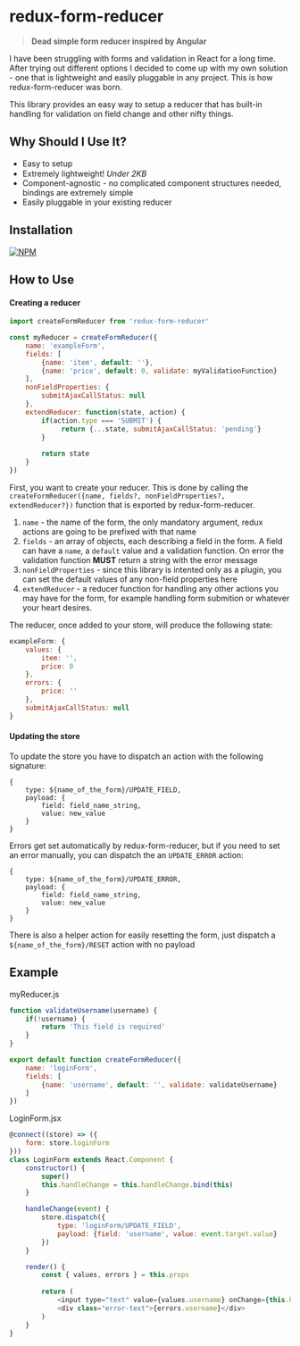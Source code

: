 # redux-form-reducer
>**Dead simple form reducer inspired by Angular**



I have been struggling with forms and validation in React for a long time. After trying out different options I decided to come up with my own solution - one that is lightweight and easily pluggable in any project. This is how redux-form-reducer was born.

This library provides an easy way to setup a reducer that has built-in handling for validation on field change and other nifty things.

## Why Should I Use It?

* Easy to setup
* Extremely lightweight! *Under 2KB* <img width=15 src="http://emojipedia-us.s3.amazonaws.com/cache/ec/ea/ecea30f0a206c2ef20eba907f760f4cc.png"></img>  
* Component-agnostic - no complicated component structures needed, bindings are extremely simple
* Easily pluggable in your existing reducer

## Installation

[![NPM](https://nodei.co/npm/redux-form-reducer.png)](https://nodei.co/npm/redux-form-reducer/)

## How to Use

#### Creating a reducer

```js
import createFormReducer from 'redux-form-reducer'

const myReducer = createFormReducer({
    name: 'exampleForm',
    fields: [
        {name: 'item', default: ''},
        {name: 'price', default: 0, validate: myValidationFunction}
    ],
    nonFieldProperties: {
        submitAjaxCallStatus: null
    },
    extendReducer: function(state, action) {
        if(action.type === 'SUBMIT') {
             return {...state, submitAjaxCallStatus: 'pending'}
        }
        
        return state
    }
})
```

First, you want to create your reducer. This is done by calling the ```createFormReducer({name, fields?, nonFieldProperties?, extendReducer?})``` function that is exported by redux-form-reducer.


1.  ```name``` - the name of the form, the only mandatory argument, redux actions are going to be prefixed with that name
2. ```fields``` - an array of objects, each describing a field in the form. A field can have a ```name```, a ```default``` value and a validation function. On error the validation function **MUST** return a string with the error message
3. ```nonFieldProperties``` - since this library is intented only as a plugin, you can set the default values of any non-field properties here
4. ```extendReducer``` - a reducer function for handling any other actions you may have for the form, for example handling form submition or whatever your heart desires.

The reducer, once added to your store, will produce the following state:

```js
exampleForm: {
    values: {
        item: '',
        price: 0
    },
    errors: {
        price: ''
    },
    submitAjaxCallStatus: null
}
```

#### Updating the store

To update the store you have to dispatch an action with the following signature:
```
{
    type: ${name_of_the_form}/UPDATE_FIELD,
    payload: {
        field: field_name_string,
        value: new_value
    }
}
```

Errors get set automatically by redux-form-reducer, but if you need to set an error manually, you can dispatch the an ```UPDATE_ERROR``` action:
```
{
    type: ${name_of_the_form}/UPDATE_ERROR,
    payload: {
        field: field_name_string,
        value: new_value
    }
}
```

There is also a helper action for easily resetting the form, just dispatch a ```${name_of_the_form}/RESET``` action with no payload

## Example

myReducer.js
```js
function validateUsername(username) {
    if(!username) {
        return 'This field is required'
    }
}

export default function createFormReducer({
    name: 'loginForm',
    fields: [
        {name: 'username', default: '', validate: validateUsername}
    ]
})
```

LoginForm.jsx
```js
@connect((store) => ({
    form: store.loginForm
}))
class LoginForm extends React.Component {
    constructor() {
        super()
        this.handleChange = this.handleChange.bind(this)
    }

    handleChange(event) {
        store.dispatch({
            type: 'loginForm/UPDATE_FIELD',
            payload: {field: 'username', value: event.target.value}
        })
    }

    render() {
        const { values, errors } = this.props
        
        return (
            <input type="text" value={values.username} onChange={this.handleChange} />
            <div class="error-text">{errors.username}</div>
        )
    }
}
```
